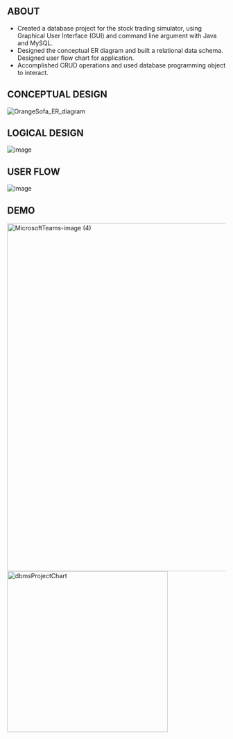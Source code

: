 ## ABOUT
- Created a database project for the stock trading simulator, using Graphical User Interface (GUI) and command line argument with Java and MySQL.
- Designed the conceptual ER diagram and built a relational data schema. Designed user flow chart for application.
- Accomplished CRUD operations and used database programming object to interact.

## CONCEPTUAL DESIGN
![OrangeSofa_ER_diagram](https://user-images.githubusercontent.com/105135459/206813256-df938771-76c5-4294-9c3e-3ebcb0249aa7.png)

## LOGICAL DESIGN
![image](https://user-images.githubusercontent.com/105135459/206814174-da24e242-4ecc-4694-a052-bcb5860a401a.png)

## USER FLOW
![image](https://user-images.githubusercontent.com/105135459/206814203-47e59a0d-869e-46e7-99b3-74b4e342f89d.png)

## DEMO

<img width="800" alt="MicrosoftTeams-image (4)" src="https://user-images.githubusercontent.com/105135459/206814427-1c0d344c-7c87-498d-86ac-d85b5ac2a01d.png">
<img width="370" alt="dbmsProjectChart" src="https://user-images.githubusercontent.com/48608522/206813553-03b85c77-e976-4b93-b9aa-69504dbcf6d4.png">

